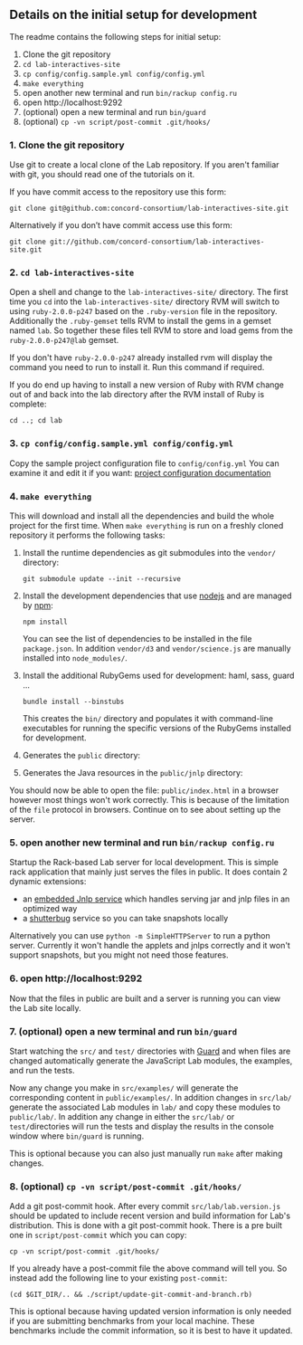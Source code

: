 ## Details on the initial setup for development

The readme contains the following steps for initial setup:

1. Clone the git repository
2. `cd lab-interactives-site`
3. `cp config/config.sample.yml config/config.yml`
4. `make everything`
5. open another new terminal and run `bin/rackup config.ru`
6. open http://localhost:9292
7. (optional) open a new terminal and run `bin/guard`
8. (optional) `cp -vn script/post-commit .git/hooks/`

### 1. Clone the git repository

Use git to create a local clone of the Lab repository.
If you aren't familiar with git, you should read one of the tutorials on it.

If you have commit access to the repository use this form:</p>

    git clone git@github.com:concord-consortium/lab-interactives-site.git

Alternatively if you don’t have commit access use this form:

    git clone git://github.com/concord-consortium/lab-interactives-site.git

### 2. `cd lab-interactives-site`

Open a shell and change to the `lab-interactives-site/` directory. The first time you `cd` into
the `lab-interactives-site/` directory RVM will switch to using `ruby-2.0.0-p247` based on the
`.ruby-version` file in the repository.
Additionally the `.ruby-gemset` tells RVM to install the gems in a gemset named `lab`. So together
these files tell RVM to store and load gems from the `ruby-2.0.0-p247@lab` gemset.

If you don't have `ruby-2.0.0-p247` already installed rvm will display the command you need to
run to install it. Run this command if required.

If you do end up having to install a new version of Ruby with RVM change out of and back into the lab directory after the RVM install of Ruby is complete:

    cd ..; cd lab

### 3. `cp config/config.sample.yml config/config.yml`

Copy the sample project configuration file to `config/config.yml`
You can examine it and edit it if you want: [project configuration documentation](developer-doc/configuration.md)

### 4. `make everything`

This will download and install all the dependencies and build the whole project for the first time.
When `make everything` is run on a freshly cloned repository it performs the following tasks:

1.  Install the runtime dependencies as git submodules into the `vendor/` directory:

        git submodule update --init --recursive

2.  Install the development dependencies that use [nodejs](http://nodejs.org/) and
    are managed by [npm](http://npmjs.org/):

        npm install

    You can see the list of dependencies to be installed in the file `package.json`. In addition
    `vendor/d3` and `vendor/science.js` are manually installed into `node_modules/`.

3.  Install the additional RubyGems used for development: haml, sass, guard ...

        bundle install --binstubs

    This creates the `bin/` directory and populates it with command-line executables for running
    the specific versions of the RubyGems installed for development.

4.  Generates the `public` directory:

5.  Generates the Java resources in the `public/jnlp` directory:

You should now be able to open the file: `public/index.html` in a browser however most things won't work correctly.
This is because of the limitation of the `file` protocol in browsers. Continue on to see about setting up the server.

### 5. open another new terminal and run `bin/rackup config.ru`

Startup the Rack-based Lab server for local development. This is simple rack application that mainly just serves
the files in public. It does contain 2 dynamic extensions:

- an [embedded Jnlp service](developer-doc/jnlp-rack-app.md) which handles serving jar and jnlp files in an optimized way
- a [shutterbug](https://github.com/concord-consortium/shutterbug) service so you can take snapshots locally

Alternatively you can use `python -m SimpleHTTPServer` to run a python server. Currently it won't handle the applets
and jnlps correctly and it won't support snapshots, but you might not need those features.

### 6. open http://localhost:9292

Now that the files in public are built and a server is running you can view the Lab site locally.

### 7. (optional) open a new terminal and run `bin/guard`

Start watching the `src/` and `test/` directories with [Guard](dependencies.md#guard) and when files are
changed automatically generate the JavaScript Lab modules, the examples, and run the tests.

Now any change you make in `src/examples/` will generate the corresponding content in `public/examples/`.
In addition changes in `src/lab/` generate the associated Lab modules in `lab/` and copy these modules
to `public/lab/`. In addition any change in either the `src/lab/` or `test/`directories will run the
tests and display the results in the console window where `bin/guard`
is running.

This is optional because you can also just manually run `make` after making changes.

### 8. (optional) `cp -vn script/post-commit .git/hooks/`

Add a git post-commit hook. After every commit `src/lab/lab.version.js` should be updated to include recent
version and build information for Lab's distribution. This is done with a git post-commit hook.
There is a pre built one in `script/post-commit` which you can copy:

    cp -vn script/post-commit .git/hooks/

If you already have a post-commit file the above command will tell you. So instead add the following line to
your existing `post-commit`:

    (cd $GIT_DIR/.. && ./script/update-git-commit-and-branch.rb)

This is optional because having updated version information is only needed if you are submitting benchmarks
from your local machine. These benchmarks include the commit information, so it is best to have it updated.
